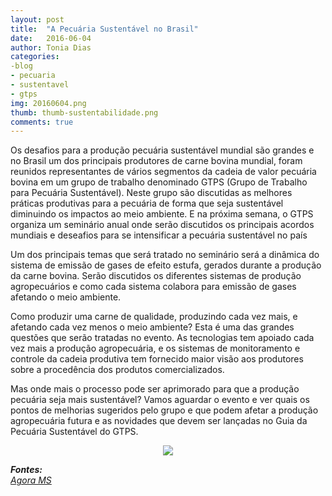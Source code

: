 ```yaml
---
layout: post
title:  "A Pecuária Sustentável no Brasil"
date:   2016-06-04
author: Tonia Dias
categories: 
-blog
- pecuaria
- sustentavel
- gtps
img: 20160604.png
thumb: thumb-sustentabilidade.png
comments: true
---
```


Os desafios para a produção pecuária sustentável mundial são grandes e no Brasil um dos principais produtores de carne bovina mundial, foram reunidos representantes de vários segmentos da cadeia de valor pecuária bovina em um grupo de trabalho denominado GTPS (Grupo de Trabalho para Pecuária Sustentável). Neste grupo são discutidas as melhores práticas produtivas para a pecuária de forma que seja sustentável diminuindo os impactos ao meio ambiente. E na próxima semana, o GTPS organiza um seminário anual onde serão discutidos os principais acordos mundiais e deseafios para se intensificar a pecuária sustentável no país<!--more-->

Um dos principais temas que será tratado no seminário será a dinâmica do sistema de emissão de gases de efeito estufa, gerados durante a produção da carne bovina. Serão discutidos os diferentes sistemas de produção agropecuários e como cada sistema colabora para emissão de gases afetando o meio ambiente.

Como produzir uma carne de qualidade, produzindo cada vez mais, e afetando cada vez menos o meio ambiente? Esta é uma das grandes questões que serão tratadas no evento. As tecnologias tem apoiado cada vez mais a produção agropecuária, e os sistemas de monitoramento e controle da cadeia produtiva tem fornecido maior visão aos produtores sobre a procedência dos produtos comercializados. 

Mas onde mais o processo pode ser aprimorado para que a produção pecuária seja mais sustentável? Vamos aguardar o evento e ver quais os pontos de melhorias sugeridos pelo grupo e que podem afetar a produção agropecuária futura e as novidades que devem ser lançadas no Guia da Pecuária Sustentável do GTPS.

<p align="center">
  <img src="http://www.pecuariasustentavel.org.br/wp-content/uploads/2016/03/banner-home-gtps-mockup.png" />
</p>

<i>
	<b>Fontes: </b><br/>
	<a href="http://www.agorams.com.br/jornal/2016/05/seminario-do-gtps-aborda-acordos-mundiais-e-desafios-da-intensificacao-da-pecuaria-sustentavel-no-brasil/">Agora MS</a><br/>
</i>